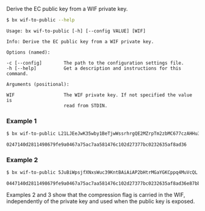 Derive the EC public key from a WIF private key.
```sh
$ bx wif-to-public --help
```
```
Usage: bx wif-to-public [-h] [--config VALUE] [WIF]                      

Info: Derive the EC public key from a WIF private key.                   

Options (named):

-c [--config]        The path to the configuration settings file.        
-h [--help]          Get a description and instructions for this command.

Arguments (positional):

WIF                  The WIF private key. If not specified the value is  
                     read from STDIN.
```
### Example 1
```sh
$ bx wif-to-public L21LJEeJwK35wby1BeTjwWssrhrgQE2MZrpTm2zbMC677czAHHu3
```
```
0247140d2811498679fe9a0467a75ac7aa581476c102d27377bc0232635af8ad36
```
### Example 2
```sh
$ bx wif-to-public 5JuBiWpsjfXNxsWuc39KntBAiAiAP2bHtrMGaYGKCppq4MuVcQL
```
```
0447140d2811498679fe9a0467a75ac7aa581476c102d27377bc0232635af8ad36e87bb04f401be3b770a0f3e2267a6c3b14a3074f6b5ce4419f1fcdc1ca4b1cb6
```
Examples 2 and 3 show that the compression flag is carried in the WIF, independently of the private key and used when the public key is exposed.